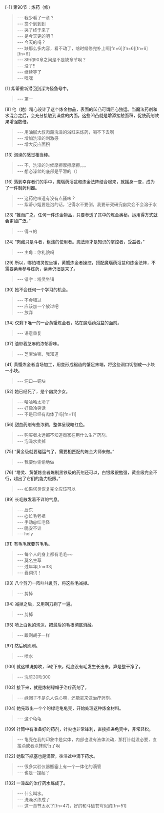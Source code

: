 
[-1] 第90节：炼药（修）
>--- 我少看了一章？<br>
>--- 签个到到到<br>
>--- 哭了终于来了<br>
>--- 是今天更的吧？<br>
>--- 今天的吗？<br>
>--- 缺那么多内容，看不动了，啥时候修完补上啊[fn=6][fn=6][fn=6][fn=6]<br>
>--- 89和90章之间是不是缺章节啊？<br>
>--- 没了!!<br>
>--- 继续等了<br>
>--- 嘿嘿<br>

[1] 紫蒂重新潜回到深海怪鱼号中。
>--- 第一<br>

[8] 他（她）精心设计了这个炼金物品，表面的凹凸可谓匠心独运。当魔法药剂和水混合之后，会充分接触到澡盆的内面。这些凹凸就是增添接触面积，促使药剂效果增强数倍。
>--- 用油腻大叔肉藏洗澡的浴缸来炼药，喝不下去啊<br>
>--- 增加洗澡的刺激感<br>
>--- 增大反应面积<br>

[13] 泡澡的感觉相当棒。
>--- 不，洗澡的时候摩擦摩擦摩擦。。。<br>
>--- 想必澡盆的底部是平滑的（）<br>

[16] 落到幸存者们的手中，魔瑙药浴盆和炼金法阵结合起来，就摇身一变，成为了一件制药利器。
>--- 这药他味道有没有点骚味？<br>
>--- 紫蒂小姐要是泡的话，记得水不要倒，我要研究研究幽灵会不会溶于水<br>

[23] “推而广之，任何一件炼金物品，只要参透了其中的炼金奥秘。运用得方式就会更加广泛。”
>--- 得→的<br>

[24] “肉藏只是斗者，粗浅的使用者。魔法师才是知识的掌控者，受益者。”
>--- 主角：你礼貌吗<br>

[29] 所以，哪怕塔灵佐坐镇，黄蟹炼金者操控，搭配魔瑙药浴盆和炼金法阵，不需要紫蒂参与炼药，紫蒂仍旧是来了。
>--- 错字：塔灵坐镇<br>

[30] 她不会任何一个学习的机会。
>--- 不会错过<br>
>--- 应该加一个放过吧<br>
>--- 放弃<br>

[34] 仅剩下唯一的一台黄蟹炼金者，站在魔瑙药浴盆的面前。
>--- 语意重复<br>

[37] 油带着芝麻的浓郁香味。
>--- 芝麻油嘛，我知道<br>

[41] 黄蟹炼金者当场加工，用变形成锯齿的蟹足末端，将这些洞口切割成一小块一小块。
>--- 洞口—铜块<br>

[52] 她已经死了，是个幽灵少女。
>--- 哈哈哈太冷了<br>
>--- 好像冷笑话<br>
>--- 不是已经有肉体了吗[fn=11]<br>

[56] 甜血药剂有些浓稠，整体呈现暗红色。
>--- 购买者永远都不知道商家在用什么生产药剂。<br>
>--- 泡澡水卖掉<br>

[75] “黄金级就要碰运气了，需要相匹配的炼金大师来做。”
>--- 我要你偷偷地做<br>

[76] “塔灵、黄蟹炼金者炼制黑铁级的药剂还可以，白银级很勉强，黄金级完全不行，超出了它们的能力极限。”
>--- 如果塔灵恢复完全应该可以<br>

[89] 长毛散发着不详的气息。
>--- 辰东<br>
>--- @长毛老祖<br>
>--- 手动@红毛怪<br>
>--- 晚安不详<br>
>--- holy<br>

[91] 有毛毛就要剪毛毛。
>--- 每个人的身上都有毛毛~~<br>
>--- 莫名生草<br>
>--- 过年年[fn=33]<br>
>--- 叠词词！<br>

[93] 八个剪刀一阵咔咔乱剪，将这些毛减掉。
>--- 剪掉<br>

[94] 减掉之后，又用剃刀剃了一遍。
>--- 剪掉<br>

[95] 喷上白色的泡沫，把最后的毛根彻底消融。
>--- 跟剃胡子一样<br>

[97] 然后刷刷刷。
>--- 喷水<br>

[100] 就这样洗剪吹，5轮下来，彻底没有毛发生长出来，算是整干净了。
>--- 洗剪30吹300<br>

[102] 接下来，就是炼制绿帽子治疗药剂了。
>--- 绿帽子不是杀人诛心嘛，还能拿来做治疗药剂。<br>

[104] 她先取出一个个的绿毛龟龟壳，开始处理这种炼金材料。
>--- 这个龟龟<br>

[109] 针筒中有准备好的药剂，针尖也非常锋利，直接插进龟壳中，非常轻松。
>--- 龟壳在我的印象中是实体，内部也没有液体流动，那打针就没必要，直接滴或者涂抹就行了啊<br>

[122] 她取下瓶塞也是滴管，往浴盆中滴下药水。
>--- 很多实验仪器瓶塞上有一个一体化的滴管<br>
>--- 也是--捏起？<br>

[132] 一澡盆的治疗药水炼成了。
>--- 什么叫水。<br>
>--- 洗澡水练成了<br>
>--- 这一章节太水了[fn=47]，好的和斗破苍穹似的[fn=51]<br>
